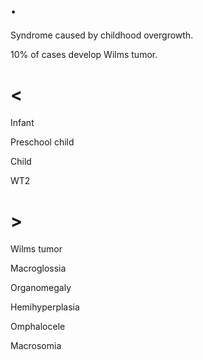 # .

Syndrome caused by childhood overgrowth.

10% of cases develop Wilms tumor.

# <

Infant

Preschool child

Child

WT2

# >

Wilms tumor

Macroglossia

Organomegaly

Hemihyperplasia

Omphalocele

Macrosomia
